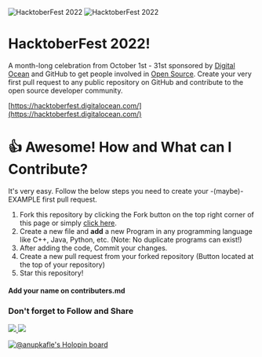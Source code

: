 ![HacktoberFest 2022](./assets/logo-light.png#gh-dark-mode-only)
![HacktoberFest 2022](./assets/logo-dark.png#gh-light-mode-only)

# HacktoberFest 2022!

A month-long celebration from October 1st - 31st sponsored by [Digital Ocean](https://hacktoberfest.digitalocean.com/) and GitHub to get people involved in [Open Source](https://github.com/open-source). Create your very first pull request to any public repository on GitHub and contribute to the open source developer community.

[https://hacktoberfest.digitalocean.com/](https://hacktoberfest.digitalocean.com/)

# 👍 Awesome! How and What can I Contribute? 
It's very easy. Follow the below steps you need to create your -(maybe)- EXAMPLE first pull request.
1. Fork this repository by clicking the Fork button on the top right corner of this page or simply [click here](https://github.com/anupkafle/Hacktoberfest_2022/fork).
2. Create a new file and **add** a new Program in any programming language like C++, Java, Python, etc. (Note: No duplicate programs can exist!)
3. After adding the code, Commit your changes.
4. Create a new pull request from your forked repository (Button located at the top of your repository)
5. Star this repository!

#### Add your name on contributers.md

### Don't forget to Follow and Share 
<a href="https://github.com/anupkafle" aria-label="Follow Me on GitHub"><img src="https://img.shields.io/badge/Follow me-green?style=for-the-badge&logo=github"/>
<a href="https://instagram.com/on_up2" aria-label="Follow Me on GitHub"><img src="https://img.shields.io/badge/Follow me-pink?style=for-the-badge&logo=instagram"/>
</a>
<br>

[![@anupkafle's Holopin board](https://holopin.me/anupkafle)](https://holopin.io/@anupkafle)

